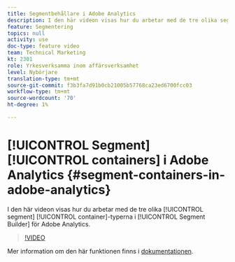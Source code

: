 ```yaml
---
title: Segmentbehållare i Adobe Analytics
description: I den här videon visas hur du arbetar med de tre olika segmentbehållartyperna i Segment Builder i Adobe Analytics.
feature: Segmentering
topics: null
activity: use
doc-type: feature video
team: Technical Marketing
kt: 2301
role: Yrkesverksamma inom affärsverksamhet
level: Nybörjare
translation-type: tm+mt
source-git-commit: f3b3fa7d91b0cb21005b57768ca23ed6700fcc03
workflow-type: tm+mt
source-wordcount: '70'
ht-degree: 1%

---
```



# [!UICONTROL Segment] [!UICONTROL containers] i Adobe Analytics  {#segment-containers-in-adobe-analytics}

I den här videon visas hur du arbetar med de tre olika [!UICONTROL segment] [!UICONTROL container]-typerna i [!UICONTROL Segment Builder] för Adobe Analytics.

>[!VIDEO](https://video.tv.adobe.com/v/25401/?quality=12)

Mer information om den här funktionen finns i [dokumentationen](https://marketing.adobe.com/resources/help/en_US/analytics/segment/index.html?f=seg_build_ui).
